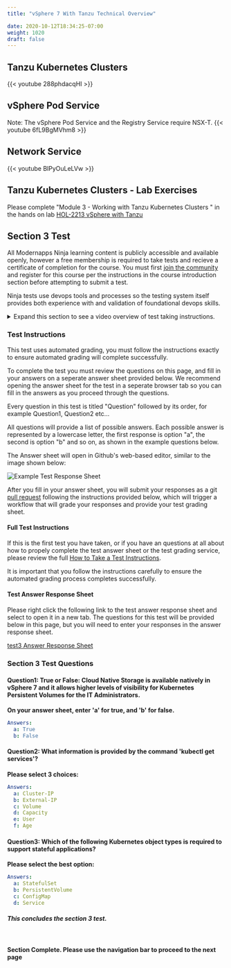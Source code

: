 ```yaml
---
title: "vSphere 7 With Tanzu Technical Overview"

date: 2020-10-12T18:34:25-07:00
weight: 1020
draft: false
---
```


## Tanzu Kubernetes Clusters

{{< youtube 288phdacqHI >}}

## vSphere Pod Service

Note: The vSphere Pod Service and the Registry Service require NSX-T.
{{< youtube 6fL9BgMVhm8 >}}

## Network Service

{{< youtube BlPyOuLeLVw >}}

## Tanzu Kubernetes Clusters - Lab Exercises

Please complete "Module 3 - Working with Tanzu Kubernetes Clusters " in the hands on lab [HOL-2213 vSphere with Tanzu](https://labs.hol.vmware.com/HOL/catalogs/lab/10402)

## Section 3 Test

All Modernapps Ninja learning content is publicly accessible and available openly, however a free membership is required to take tests and recieve a certificate of completion for the course. You must first [join the community](https://modernapps.ninja/about/membership/) and register for this course per the instructions in the course introduction section before attempting to submit a test.

Ninja tests use devops tools and processes so the testing system itself provides both experience with and validation of foundational devops skills. 

<details><summary>Expand this section to see a video overview of test taking instructions.</summary>
{{< youtube J_nV5YPypqs >}}
</details>

### Test Instructions

This test uses automated grading, you must follow the instructions exactly to ensure automated grading will complete successfully. 

To complete the test you must review the questions on this page, and fill in your answers on a seperate answer sheet provided below. We recommend opening the answer sheet for the test in a seperate browser tab so you can fill in the answers as you proceed through the questions. 

Every question in this test is titled "Question" followed by its order, for example Question1, Question2 etc...

All questions will provide a list of possible answers. Each possible answer is represented by a lowercase letter, the first response is option "a", the second is option "b" and so on, as shown in the example questions below. 

The Answer sheet will open in Github's web-based editor, similar to the image shown below:

![Example Test Response Sheet](/vspheretanzu201_vt4599/admin/assets/images/blank_test_screen_example.png)  

After you fill in your answer sheet, you will submit  your responses as a git [pull request](https://docs.github.com/en/github/collaborating-with-issues-and-pull-requests/about-pull-requests) following the instructions provided below, which will trigger a workflow that will grade your responses and provide your test grading sheet. 

#### Full Test Instructions

If this is the first test you have taken, or if you have an questions at all about how to propely complete the test answer sheet or the test grading service, please review the full [How to Take a Test Instructions](https://modernapps.ninja/course_repo_template_ct8279/docs/reference/testinstructions/).  

It is important that you follow the instructions carefully to ensure the automated grading process completes successfully.

#### Test Answer Response Sheet

Please right click the following link to the test answer response sheet and select to open it in a new tab. The questions for this test will be provided below in this page, but you will need to enter your responses in the answer response sheet. 

[test3 Answer Response Sheet](https://github.com/modernappsninja/vspheretanzu201_vt4599/edit/main/static/admin/userdata/tests/test3.yml)  

### Section 3 Test Questions


#### **Question1:** True or False: Cloud Native Storage is available natively in vSphere 7 and it allows higher levels of visibility for Kubernetes Persistent Volumes for the IT Administrators.  <!-- omit in toc -->

**On your answer sheet, enter 'a' for true, and 'b' for false.**

```yml
Answers:
  a: True
  b: False
```

#### **Question2:** What information is provided by the command 'kubectl get services'?  <!-- omit in toc -->

**Please select 3 choices:**

```yml
Answers:
  a: Cluster-IP 
  b: External-IP 
  c: Volume 
  d: Capacity 
  e: User
  f: Age
```

#### **Question3:** Which of the following Kubernetes object types is required to support stateful applications?  <!-- omit in toc -->

**Please select the best option:**

```yml
Answers:
  a: StatefulSet
  b: PersistentVolume
  c: ConfigMap
  d: Service
```

##### This concludes the section 3 test.
</br>

**Section Complete. Please use the navigation bar to proceed to the next page**

